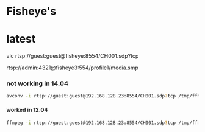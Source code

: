 # Fisheye's
# latest

vlc rtsp://guest:guest@fisheye:8554/CH001.sdp?tcp

rtsp://admin:4321@fisheye3:554/profile1/media.smp


### not working in 14.04

```bash
avconv -i rtsp://guest:guest@192.168.128.23:8554/CH001.sdp?tcp /tmp/ffmpeg-mimas-10-mbit.av
```

#### worked in 12.04

```bash
ffmpeg -i rtsp://guest:guest@192.168.128.23:8554/CH001.sdp?tcp /tmp/ffmpeg.avi
```
